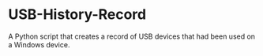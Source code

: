 # USB-History-Record
A Python script that creates a record of USB devices that had been used on a Windows device. 
